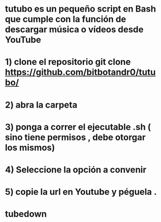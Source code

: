 #
# tutubo es un pequeño script en Bash que cumple con la función de descargar música o vídeos desde YouTube 
# 1) clone el repositorio git clone https://github.com/bitbotandr0/tutubo/
# 2) abra la carpeta
# 3) ponga a correr el ejecutable .sh ( sino tiene permisos , debe otorgar los mismos)
# 4) Seleccione la opción a convenir 
# 5) copie  la url en Youtube y péguela . 



# tubedown
